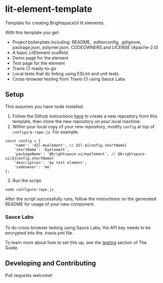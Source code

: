 # lit-element-template

Template for creating BrightspaceUI lit elements.

With this template you get:

* Project boilerplate including: README, .editorconfig, .gitignore, package.json, polymer.json, CODEOWNERS and LICENSE (Apache-2.0)
* A basic LitElement scaffold
* Demo page for the element
* Test page for the element
* Travis CI ready-to-go
* Local tests that do linting using ESLint and unit tests
* Cross-browser testing from Travis CI using Sauce Labs

## Setup

This assumes you have node installed.

1. Follow the Github instructions [here](https://help.github.com/en/articles/creating-a-repository-from-a-template) to create a new repository from this template, then clone the new repository on your local machine.
2. Within your local copy of your new repository, modify `config` at top of `configure-repo.js`. For example:
```
const config = {
	'name': 'd2l-myelement', // d2l-${config.shortName}
	'shortName': 'myelement',
	'packageName': '@brightspace-ui/myelement', // @brightspace-ui/${config.shortName}
	'description': 'my test element',
	'codeowner': 'me'
};
```
3. Run the script:
```
node configure-repo.js
```

After the script successfully runs, follow the instructions on the generated README for usage of your new component.

### Sauce Labs

To do cross-browser testing using Sauce Labs, the API key needs to be encrypted into the .travis.yml file.

To learn more about how to set this up, see the [testing](https://github.com/BrightspaceUI/guide/wiki/Testing) section of The Guide.

## Developing and Contributing

Pull requests welcome!
